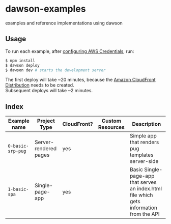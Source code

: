 dawson-examples
===============
examples and reference implementations using dawson

## Usage

To run each example, after [configuring AWS Credentials](https://dawson.sh/docs.html#0-working-with-aws), run:

```bash
$ npm install
$ dawson deploy
$ dawson dev # starts the development server
```

The first deploy will take ~20 minutes, because the [Amazon CloudFront Distribution](https://docs.aws.amazon.com/AmazonCloudFront/latest/DeveloperGuide/Introduction.html) needs to be created.  
Subsequent deploys will take ~2 minutes.

## Index

| Example name  | Project Type | CloudFront? | Custom Resources | Description |
| ------------- | ------------ | ----------- | ---------------- | ----------- |
| `0-basic-srp-pug` | Server-rendered pages | yes |  | Simple app that renders pug templates server-side |
| `1-basic-spa` | Single-page-app | yes |  | Basic Single-page-app that serves an index.html file which gets information from the API |
